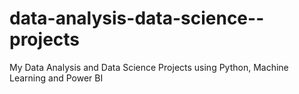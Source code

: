 # data-analysis-data-science--projects
My Data Analysis and Data Science Projects using Python, Machine Learning and Power BI

